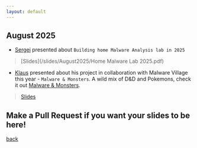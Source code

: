 ```yaml
---
layout: default
---
```


## August 2025

- [Sergei](https://www.linkedin.com/in/sergei-zaiats/) presented about `Building home Malware Analysis lab in 2025` 
> [Slides](/slides/August2025/Home Malware Lab 2025.pdf)

- [Klaus](https://www.linkedin.com/in/agnoletti/) presented about his project in collaboration with Malware Village this year - `Malware & Monsters`. A wild mix of D&D and Pokemons, check it out [Malware & Monsters](https://malwareandmonsters.com/). 
> [Slides](https://docs.google.com/presentation/d/1H9uAAPiiaTq37QAdQlyE-KDt9Cni4uy4BuMzFm_KQgU/edit?usp=sharing)


## Make a Pull Request if you want your slides to be here!

[back](/)
